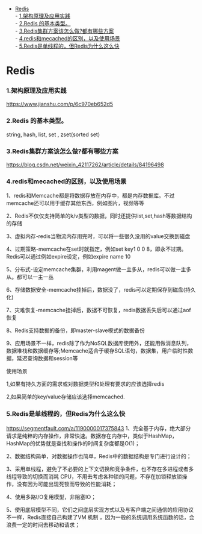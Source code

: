 - [Redis](#redis)   
        - [1.架构原理及应用实践](#1架构原理及应用实践)   
        - [2.Redis 的基本类型。](#2redis-的基本类型)   
        - [3.Redis集群方案该怎么做?都有哪些方案](#3redis集群方案该怎么做都有哪些方案)   
        - [4.redis和mecached的区别，以及使用场景](#4redis和mecached的区别以及使用场景)   
        - [5.Redis是单线程的，但Redis为什么这么快](#5redis是单线程的但redis为什么这么快)   
# Redis
### 1.架构原理及应用实践
https://www.jianshu.com/p/6c970eb652d5

### 2.Redis 的基本类型。
string, hash, list, set , zset(sorted set)

### 3.Redis集群方案该怎么做?都有哪些方案
https://blog.csdn.net/weixin_42117262/article/details/84196498
### 4.redis和mecached的区别，以及使用场景
1、redis和Memcache都是将数据存放在内存中，都是内存数据库。不过memcache还可以用于缓存其他东西，例如图片，视频等等

2、Redis不仅仅支持简单的k/v类型的数据，同时还提供list,set,hash等数据结构的存储

3、虚拟内存-redis当物流内存用完时，可以将一些很久没用的value交换到磁盘

4、过期策略-memcache在set时就指定，例如set key1 0 0 8，即永不过期。Redis可以通过例如expire设定，例如expire name 10

5、分布式-设定memcache集群，利用magent做一主多从，redis可以做一主多从。都可以一主一丛

6、存储数据安全-memcache挂掉后，数据没了，redis可以定期保存到磁盘(持久化)

7、灾难恢复-memcache挂掉后，数据不可恢复，redis数据丢失后可以通过aof恢复

8、Redis支持数据的备份，即master-slave模式的数据备份

9、应用场景不一样，redis除了作为NoSQL数据库使用外，还能用做消息队列，数据堆栈和数据缓存等;Memcache适合于缓存SQL语句，数据集，用户临时性数据，延迟查询数据和session等

使用场景

1,如果有持久方面的需求或对数据类型和处理有要求的应该选择redis

2,如果简单的key/value存储应该选择memcached.

### 5.Redis是单线程的，但Redis为什么这么快

https://segmentfault.com/a/1190000017375843
1、完全基于内存，绝大部分请求是纯粹的内存操作，非常快速。数据存在内存中，类似于HashMap，HashMap的优势就是查找和操作的时间复杂度都是O(1)；

2、数据结构简单，对数据操作也简单，Redis中的数据结构是专门进行设计的；

3、采用单线程，避免了不必要的上下文切换和竞争条件，也不存在多进程或者多线程导致的切换而消耗 CPU，不用去考虑各种锁的问题，不存在加锁释放锁操作，没有因为可能出现死锁而导致的性能消耗；

4、使用多路I/O复用模型，非阻塞IO；

5、使用底层模型不同，它们之间底层实现方式以及与客户端之间通信的应用协议不一样，Redis直接自己构建了VM 机制 ，因为一般的系统调用系统函数的话，会浪费一定的时间去移动和请求；
